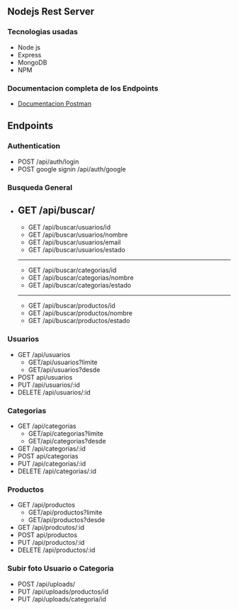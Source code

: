 
## Nodejs Rest Server
   ### Tecnologias usadas
   * Node js
   * Express
   * MongoDB
   * NPM


   ### Documentacion completa de los Endpoints 
* [Documentacion Postman](https://documenter.getpostman.com/view/16728392/Tzz5tdqr#481841be-c738-4bda-8d1e-be3c17c626bb)


## Endpoints

### Authentication
 * POST /api/auth/login
 * POST google signin /api/auth/google

### Busqueda General 
* GET /api/buscar/ 
   --------------------------------
   * GET /api/buscar/usuarios/id
   * GET /api/buscar/usuarios/nombre
   * GET /api/buscar/usuarios/email
   * GET /api/buscar/usuarios/estado
   --------------------------------
   * GET /api/buscar/categorias/id
   * GET /api/buscar/categorias/nombre
   * GET /api/buscar/categorias/estado
   --------------------------------
   * GET /api/buscar/productos/id
   * GET /api/buscar/productos/nombre
   * GET /api/buscar/productos/estado
   
 ### Usuarios 
* GET /api/usuarios 
  * GET/api/usuarios?limite
  * GET/api/usuarios?desde
* POST api/usuarios
* PUT /api/usuarios/:id
* DELETE /api/usuarios/:id
        
### Categorias 
* GET /api/categorias 
  * GET/api/categorias?limite
  * GET/api/categorias?desde
* GET /api/categorias/:id
* POST api/categorias
* PUT /api/categorias/:id
* DELETE /api/categorias/:id

### Productos  
* GET /api/productos 
  * GET/api/productos?limite
  * GET/api/productos?desde
* GET /api/prodcutos/:id
* POST api/productos
* PUT /api/productos/:id
* DELETE /api/productos/:id

### Subir foto Usuario o Categoria
* POST /api/uploads/
* PUT /api/uploads/productos/id
* PUT /api/uploads/categoria/id



        
